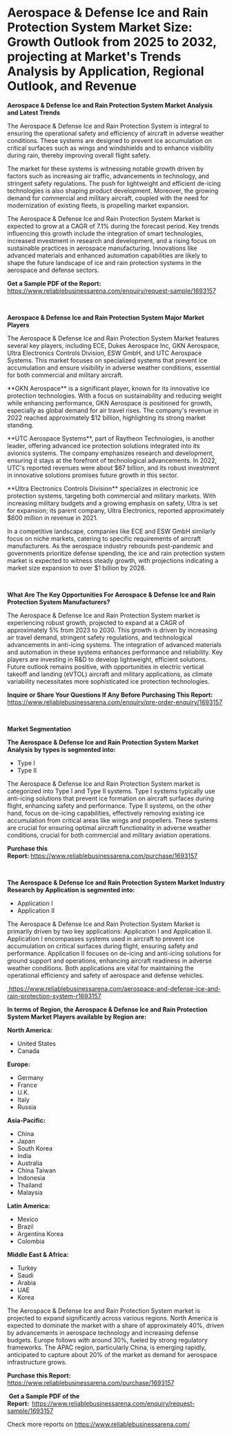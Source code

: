 <p><h1>Aerospace & Defense Ice and Rain Protection System Market Size: Growth Outlook from 2025 to 2032, projecting at Market's Trends Analysis by Application, Regional Outlook, and Revenue</h1></p><p><strong>Aerospace & Defense Ice and Rain Protection System Market Analysis and Latest Trends</strong></p>
<p><p>The Aerospace & Defense Ice and Rain Protection System is integral to ensuring the operational safety and efficiency of aircraft in adverse weather conditions. These systems are designed to prevent ice accumulation on critical surfaces such as wings and windshields and to enhance visibility during rain, thereby improving overall flight safety. </p><p>The market for these systems is witnessing notable growth driven by factors such as increasing air traffic, advancements in technology, and stringent safety regulations. The push for lightweight and efficient de-icing technologies is also shaping product development. Moreover, the growing demand for commercial and military aircraft, coupled with the need for modernization of existing fleets, is propelling market expansion.</p><p>The Aerospace & Defense Ice and Rain Protection System Market is expected to grow at a CAGR of 7.1% during the forecast period. Key trends influencing this growth include the integration of smart technologies, increased investment in research and development, and a rising focus on sustainable practices in aerospace manufacturing. Innovations like advanced materials and enhanced automation capabilities are likely to shape the future landscape of ice and rain protection systems in the aerospace and defense sectors.</p></p>
<p><strong>Get a Sample PDF of the Report:&nbsp;</strong> <a href="https://www.reliablebusinessarena.com/enquiry/request-sample/1693157?utm_campaign=3270&utm_medium=2&utm_source=Github&utm_content=ia&utm_term=27032025&utm_id=aerospace-defense-ice-and-rain-protection-system">https://www.reliablebusinessarena.com/enquiry/request-sample/1693157</a></p>
<p>&nbsp;</p>
<p><strong>Aerospace & Defense Ice and Rain Protection System Major Market Players</strong></p>
<p><p>The Aerospace & Defense Ice and Rain Protection System Market features several key players, including ECE, Dukes Aerospace Inc, GKN Aerospace, Ultra Electronics Controls Division, ESW GmbH, and UTC Aerospace Systems. This market focuses on specialized systems that prevent ice accumulation and ensure visibility in adverse weather conditions, essential for both commercial and military aircraft.</p><p>**GKN Aerospace** is a significant player, known for its innovative ice protection technologies. With a focus on sustainability and reducing weight while enhancing performance, GKN Aerospace is positioned for growth, especially as global demand for air travel rises. The company's revenue in 2022 reached approximately $12 billion, highlighting its strong market standing.</p><p>**UTC Aerospace Systems**, part of Raytheon Technologies, is another leader, offering advanced ice protection solutions integrated into its avionics systems. The company emphasizes research and development, ensuring it stays at the forefront of technological advancements. In 2022, UTC's reported revenues were about $67 billion, and its robust investment in innovative solutions promises future growth in this sector.</p><p>**Ultra Electronics Controls Division** specializes in electronic ice protection systems, targeting both commercial and military markets. With increasing military budgets and a growing emphasis on safety, Ultra is set for expansion; its parent company, Ultra Electronics, reported approximately $600 million in revenue in 2021.</p><p>In a competitive landscape, companies like ECE and ESW GmbH similarly focus on niche markets, catering to specific requirements of aircraft manufacturers. As the aerospace industry rebounds post-pandemic and governments prioritize defense spending, the ice and rain protection system market is expected to witness steady growth, with projections indicating a market size expansion to over $1 billion by 2028.</p></p>
<p>&nbsp;</p>
<p><strong>What Are The Key Opportunities For Aerospace & Defense Ice and Rain Protection System Manufacturers?</strong></p>
<p><p>The Aerospace & Defense Ice and Rain Protection System market is experiencing robust growth, projected to expand at a CAGR of approximately 5% from 2023 to 2030. This growth is driven by increasing air travel demand, stringent safety regulations, and technological advancements in anti-icing systems. The integration of advanced materials and automation in these systems enhances performance and reliability. Key players are investing in R&D to develop lightweight, efficient solutions. Future outlook remains positive, with opportunities in electric vertical takeoff and landing (eVTOL) aircraft and military applications, as climate variability necessitates more sophisticated ice protection technologies.</p></p>
<p><strong>Inquire or Share Your Questions If Any Before Purchasing This Report:</strong> <a href="https://www.reliablebusinessarena.com/enquiry/pre-order-enquiry/1693157?utm_campaign=3270&utm_medium=2&utm_source=Github&utm_content=ia&utm_term=27032025&utm_id=aerospace-defense-ice-and-rain-protection-system">https://www.reliablebusinessarena.com/enquiry/pre-order-enquiry/1693157</a></p>
<p>&nbsp;</p>
<p><strong>Market Segmentation</strong></p>
<p><strong>The Aerospace & Defense Ice and Rain Protection System Market Analysis by types is segmented into:</strong></p>
<p><ul><li>Type I</li><li>Type II</li></ul></p>
<p><p>The Aerospace & Defense Ice and Rain Protection System market is categorized into Type I and Type II systems. Type I systems typically use anti-icing solutions that prevent ice formation on aircraft surfaces during flight, enhancing safety and performance. Type II systems, on the other hand, focus on de-icing capabilities, effectively removing existing ice accumulation from critical areas like wings and propellers. These systems are crucial for ensuring optimal aircraft functionality in adverse weather conditions, crucial for both commercial and military aviation operations.</p></p>
<p><strong>Purchase this Report:&nbsp;</strong><a href="https://www.reliablebusinessarena.com/purchase/1693157?utm_campaign=3270&utm_medium=2&utm_source=Github&utm_content=ia&utm_term=27032025&utm_id=aerospace-defense-ice-and-rain-protection-system">https://www.reliablebusinessarena.com/purchase/1693157</a></p>
<p>&nbsp;</p>
<p><strong>The Aerospace & Defense Ice and Rain Protection System Market Industry Research by Application is segmented into:</strong></p>
<p><ul><li>Application I</li><li>Application II</li></ul></p>
<p><p>The Aerospace & Defense Ice and Rain Protection System Market is primarily driven by two key applications: Application I and Application II. Application I encompasses systems used in aircraft to prevent ice accumulation on critical surfaces during flight, ensuring safety and performance. Application II focuses on de-icing and anti-icing solutions for ground support and operations, enhancing aircraft readiness in adverse weather conditions. Both applications are vital for maintaining the operational efficiency and safety of aerospace and defense vehicles.</p></p>
<p><a href="https://www.reliablebusinessarena.com/aerospace-and-defense-ice-and-rain-protection-system-r1693157?utm_campaign=3270&utm_medium=2&utm_source=Github&utm_content=ia&utm_term=27032025&utm_id=aerospace-defense-ice-and-rain-protection-system">&nbsp;https://www.reliablebusinessarena.com/aerospace-and-defense-ice-and-rain-protection-system-r1693157</a></p>
<p><strong>In terms of Region, the Aerospace & Defense Ice and Rain Protection System Market Players available by Region are:</strong></p>
<p>
    <p> <strong> North America: </strong>
        <ul>
            <li>United States</li>
            <li>Canada</li>
        </ul>
        </p> 
    <p> <strong> Europe: </strong>
        <ul>
            <li>Germany</li>
            <li>France</li>
            <li>U.K.</li>
            <li>Italy</li>
            <li>Russia</li>
        </ul>
        </p> 
    <p> <strong> Asia-Pacific: </strong>
        <ul>
            <li>China</li>
            <li>Japan</li>
            <li>South Korea</li>
            <li>India</li>
            <li>Australia</li>
            <li>China Taiwan</li>
            <li>Indonesia</li>
            <li>Thailand</li>
            <li>Malaysia</li>
        </ul>
        </p> 
    <p> <strong> Latin America: </strong>
        <ul>
            <li>Mexico</li>
            <li>Brazil</li>
            <li>Argentina Korea</li>
            <li>Colombia</li>
        </ul>
        </p> 
    <p> <strong> Middle East & Africa: </strong>
        <ul>
            <li>Turkey</li>
            <li>Saudi</li>
            <li>Arabia</li>
            <li>UAE</li>
            <li>Korea</li>
        </ul>
    </p>
    </p>
<p><p>The Aerospace & Defense Ice and Rain Protection System market is projected to expand significantly across various regions. North America is expected to dominate the market with a share of approximately 40%, driven by advancements in aerospace technology and increasing defense budgets. Europe follows with around 30%, fueled by strong regulatory frameworks. The APAC region, particularly China, is emerging rapidly, anticipated to capture about 20% of the market as demand for aerospace infrastructure grows.</p></p>
<p><strong>Purchase this Report: </strong><a href="https://www.reliablebusinessarena.com/purchase/1693157?utm_campaign=3270&utm_medium=2&utm_source=Github&utm_content=ia&utm_term=27032025&utm_id=aerospace-defense-ice-and-rain-protection-system">https://www.reliablebusinessarena.com/purchase/1693157</a></p>
<p>&nbsp;<strong>Get a Sample PDF of the Report:&nbsp;&nbsp;</strong><a href="https://www.reliablebusinessarena.com/enquiry/request-sample/1693157?utm_campaign=3270&utm_medium=2&utm_source=Github&utm_content=ia&utm_term=27032025&utm_id=aerospace-defense-ice-and-rain-protection-system">https://www.reliablebusinessarena.com/enquiry/request-sample/1693157</a></p>
<p><strong></strong></p>
<p>Check more reports on <a href="https://www.reliablebusinessarena.com/?utm_campaign=3270&utm_medium=2&utm_source=Github&utm_content=ia&utm_term=27032025&utm_id=aerospace-defense-ice-and-rain-protection-system">https://www.reliablebusinessarena.com/</a></p>